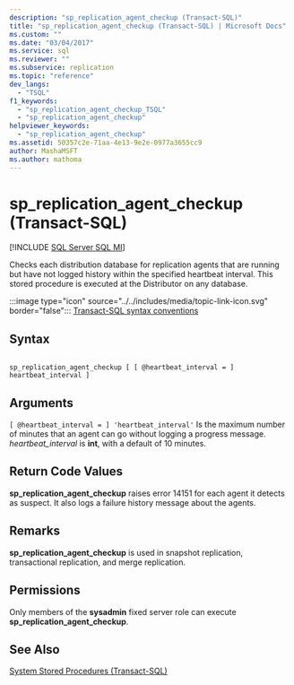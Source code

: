 ```yaml
---
description: "sp_replication_agent_checkup (Transact-SQL)"
title: "sp_replication_agent_checkup (Transact-SQL) | Microsoft Docs"
ms.custom: ""
ms.date: "03/04/2017"
ms.service: sql
ms.reviewer: ""
ms.subservice: replication
ms.topic: "reference"
dev_langs: 
  - "TSQL"
f1_keywords: 
  - "sp_replication_agent_checkup_TSQL"
  - "sp_replication_agent_checkup"
helpviewer_keywords: 
  - "sp_replication_agent_checkup"
ms.assetid: 50357c2e-71aa-4e13-9e2e-0977a3655cc9
author: MashaMSFT
ms.author: mathoma
---
```

# sp_replication_agent_checkup (Transact-SQL)
[!INCLUDE [SQL Server SQL MI](../../includes/applies-to-version/sql-asdbmi.md)]

  Checks each distribution database for replication agents that are running but have not logged history within the specified heartbeat interval. This stored procedure is executed at the Distributor on any database.  
  
 :::image type="icon" source="../../includes/media/topic-link-icon.svg" border="false"::: [Transact-SQL syntax conventions](../../t-sql/language-elements/transact-sql-syntax-conventions-transact-sql.md)  
  
## Syntax  
  
```  
  
sp_replication_agent_checkup [ [ @heartbeat_interval = ] heartbeat_interval ]  
```  
  
## Arguments  
`[ @heartbeat_interval = ] 'heartbeat_interval'`
 Is the maximum number of minutes that an agent can go without logging a progress message. *heartbeat_interval* is **int**, with a default of 10 minutes.  
  
## Return Code Values  
 **sp_replication_agent_checkup** raises error 14151 for each agent it detects as suspect. It also logs a failure history message about the agents.  
  
## Remarks  
 **sp_replication_agent_checkup** is used in snapshot replication, transactional replication, and merge replication.  
  
## Permissions  
 Only members of the **sysadmin** fixed server role can execute **sp_replication_agent_checkup**.  
  
## See Also  
 [System Stored Procedures &#40;Transact-SQL&#41;](../../relational-databases/system-stored-procedures/system-stored-procedures-transact-sql.md)  
  
  
